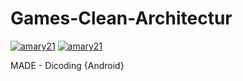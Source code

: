 # Games-Clean-Architectur
[![amary21](https://circleci.com/gh/amary21/Games-Clean-Architectur.svg?style=shield)](https://circleci.com/gh/amary21/Games-Clean-Architectur)
[![amary21](https://badgen.net/badge/OS/Android?icon=https://raw.githubusercontent.com/androiddevnotes/awesome-android-kotlin-apps/master/assets/android.svg&color=3ddc84)](#)

MADE - Dicoding {Android}
